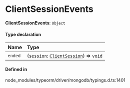 # ClientSessionEvents

 **ClientSessionEvents**: `Object`

#### Type declaration

| Name | Type |
| :------ | :------ |
| `ended` | (`session`: [`ClientSession`](../classes/ClientSession.md)) => `void` |

#### Defined in

node_modules/typeorm/driver/mongodb/typings.d.ts:1401
